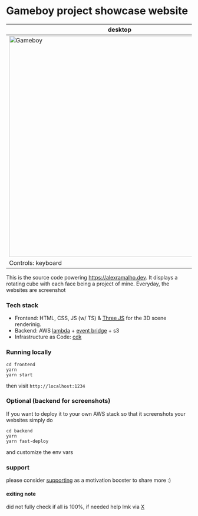 # Gameboy project showcase website
| desktop  | mobile  |
|---|---|
|  <img src="https://github.com/alramalho/gameboy-website/assets/47791391/ed5d16c7-18f1-47eb-af5f-61f00317b44f" alt="Gameboy" style="display: block; margin-left: auto; margin-right: auto; width: 600px;"> | <img src="https://github.com/alramalho/gameboy-website/assets/47791391/0018d421-d341-4d0a-aaf9-5e7c256b9eb5" alt="Gameboy" style="display: block; margin-left: auto; margin-right: auto; width: 200px;">|
| Controls: keyboard | touch |

This is the source code powering https://alexramalho.dev. 
It displays a rotating cube with each face being a project of mine. 
Everyday, the websites are screenshot

### Tech stack
- Frontend: HTML, CSS, JS (w/ TS) & [Three JS](https://threejs.org/) for the 3D scene renderinig.
- Backend: AWS [lambda](https://aws.amazon.com/lambda/) + [event bridge](https://aws.amazon.com/eventbridge/) + s3
- Infrastructure as Code: [cdk](https://aws.amazon.com/cdk/)

### Running locally
```
cd frontend
yarn
yarn start
```
then visit `http://localhost:1234`

### Optional (backend for screenshots)
If you want to deploy it to your own AWS stack so that it screenshots your websites simply do
```
cd backend
yarn
yarn fast-deploy
```

and customize the env vars


### support
please consider [supporting](https://ko-fi.com/alexramalho) as a motivation booster to share more :) 


#### exiting note
did not fully check if all is 100%, if needed help lmk via [X](https://x.com/_alexramalho)
